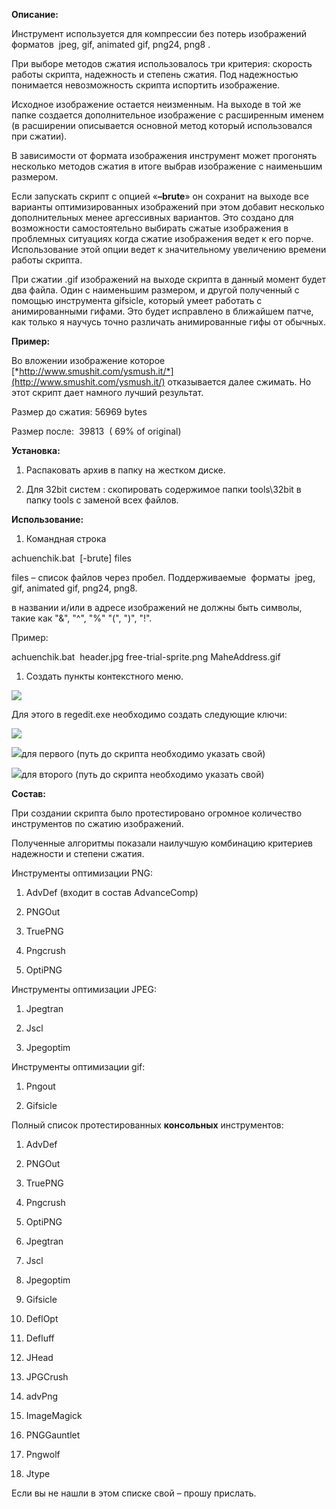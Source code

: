 **Описание:**

Инструмент используется для компрессии без потерь изображений форматов
 jpeg, gif, animated gif, png24, png8 .

При выборе методов сжатия использовалось три критерия: скорость работы
скрипта, надежность и степень сжатия. Под надежностью понимается
невозможность скрипта испортить изображение. 

Исходное изображение остается неизменным. На выходе в той же папке
создается дополнительное изображение с расширенным именем (в расширении
описывается основной метод который использовался при сжатии).

В зависимости от формата изображения инструмент может прогонять
несколько методов сжатия в итоге выбрав изображение с наименьшим
размером.

Если запускать скрипт с опцией «**–brute**» он сохранит на выходе все
варианты оптимизированных изображений при этом добавит несколько
дополнительных менее аргессивных вариантов. Это создано для возможности
самостоятельно выбирать сжатые изображения в проблемных ситуациях когда
сжатие изображения ведет к его порче. Использование этой опции ведет к
значительному увеличению времени работы скрипта.

При сжатии .gif изображений на выходе скрипта в данный момент будет два
файла. Один с наименьшим размером, и другой полученный с помощью
инструмента gifsicle, который умеет работать с анимированными гифами.
Это будет исправлено в ближайшем патче, как только я научусь точно
различать анимированные гифы от обычных.

**Пример:**

Во вложении изображение которое
[*http://www.smushit.com/ysmush.it/*](http://www.smushit.com/ysmush.it/)
отказывается далее сжимать. Но этот скрипт дает намного лучший
результат.

Размер до сжатия: 56969 bytes

Размер после:  39813  ( 69% of original)


**Установка:**

1.  Распаковать архив в папку на жестком диске.

2.  Для 32bit систем : скопировать содержимое папки tools\\32bit в папку
    tools с заменой всех файлов.

**Использование:**

1.  Командная строка

achuenchik.bat  \[-brute\] files

files – список файлов через пробел. Поддерживаемые  форматы  jpeg, gif,
animated gif, png24, png8.

в названии и/или в адресе изображений не должны быть символы, такие как
"&", "\^", "%" "(", ")", "!".

Пример:

achuenchik.bat  header.jpg free-trial-sprite.png MaheAddress.gif

1.  Создать пункты контекстного меню.

![](media/image2.png)

Для этого в regedit.exe необходимо создать следующие ключи:

![](media/image3.png)

![](media/image4.png)для первого (путь до скрипта необходимо указать
свой)

![](media/image5.png)для второго (путь до скрипта необходимо указать
свой)

**Состав:**

При создании скрипта было протестировано огромное количество
инструментов по сжатию изображений.

Полученные алгоритмы показали наилучшую комбинацию критериев надежности
и степени сжатия.

Инструменты оптимизации PNG:

1.  AdvDef (входит в состав AdvanceComp)

2.  PNGOut

3.  TruePNG

4.  Pngcrush

5.  OptiPNG

Инструменты оптимизации JPEG:

1.  Jpegtran

2.  Jscl

3.  Jpegoptim

Инструменты оптимизации gif:

1.  Pngout

2.  Gifsicle

Полный список протестированных **консольных** инструментов:

1.  AdvDef

2.  PNGOut

3.  TruePNG

4.  Pngcrush

5.  OptiPNG

6.  Jpegtran

7.  Jscl

8.  Jpegoptim

9.  Gifsicle

10. DeflOpt

11. Defluff

12. JHead

13. JPGCrush

14. advPng

15. ImageMagick

16. PNGGauntlet

17. Pngwolf

18. Jtype

Если вы не нашли в этом списке свой – прошу прислать.
